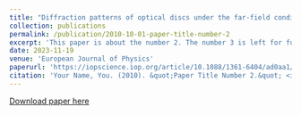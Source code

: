 ```yaml
---
title: "Diffraction patterns of optical discs under the far-field condition"
collection: publications
permalink: /publication/2010-10-01-paper-title-number-2
excerpt: 'This paper is about the number 2. The number 3 is left for future work.'
date: 2023-11-19
venue: 'European Journal of Physics'
paperurl: 'https://iopscience.iop.org/article/10.1088/1361-6404/ad0aa1/pdf'
citation: 'Your Name, You. (2010). &quot;Paper Title Number 2.&quot; <i>Journal 1</i>. 1(2).'
---
```

[Download paper here](https://iopscience.iop.org/article/10.1088/1361-6404/ad0aa1/pdf)
